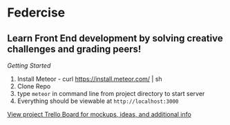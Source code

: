 # Federcise
## Learn Front End development by solving creative challenges and grading peers!

*Getting Started*
  1. Install Meteor - curl https://install.meteor.com/ | sh
  2. Clone Repo
  3. type `meteor` in command line from project directory to start server
  4. Everything should be viewable at `http://localhost:3000`

[View project Trello Board for mockups, ideas, and additional info](https://trello.com/b/uxtqbP6T/federcise)
